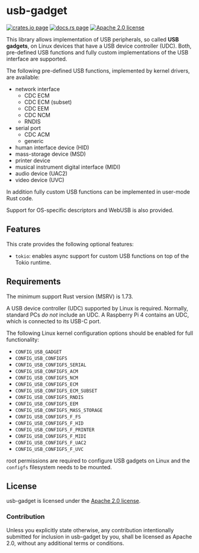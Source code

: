 usb-gadget
==========

[![crates.io page](https://img.shields.io/crates/v/usb-gadget)](https://crates.io/crates/usb-gadget)
[![docs.rs page](https://docs.rs/usb-gadget/badge.svg)](https://docs.rs/usb-gadget)
[![Apache 2.0 license](https://img.shields.io/crates/l/usb-gadget)](https://github.com/surban/usb-gadget/blob/master/LICENSE)

This library allows implementation of USB peripherals, so called **USB gadgets**,
on Linux devices that have a USB device controller (UDC).
Both, pre-defined USB functions and fully custom implementations of the USB
interface are supported.

The following pre-defined USB functions, implemented by kernel drivers, are available:

* network interface
    * CDC ECM
    * CDC ECM (subset)
    * CDC EEM
    * CDC NCM
    * RNDIS
* serial port
    * CDC ACM
    * generic
* human interface device (HID)
* mass-storage device (MSD)
* printer device
* musical instrument digital interface (MIDI)
* audio device (UAC2)
* video device (UVC)

In addition fully custom USB functions can be implemented in user-mode Rust code.

Support for OS-specific descriptors and WebUSB is also provided.

Features
--------

This crate provides the following optional features:

* `tokio`: enables async support for custom USB functions on top of the Tokio runtime.

Requirements
------------

The minimum support Rust version (MSRV) is 1.73.

A USB device controller (UDC) supported by Linux is required. Normally, standard
PCs *do not* include an UDC.
A Raspberry Pi 4 contains an UDC, which is connected to its USB-C port.

The following Linux kernel configuration options should be enabled for full functionality:

  * `CONFIG_USB_GADGET`
  * `CONFIG_USB_CONFIGFS`
  * `CONFIG_USB_CONFIGFS_SERIAL`
  * `CONFIG_USB_CONFIGFS_ACM`
  * `CONFIG_USB_CONFIGFS_NCM`
  * `CONFIG_USB_CONFIGFS_ECM`
  * `CONFIG_USB_CONFIGFS_ECM_SUBSET`
  * `CONFIG_USB_CONFIGFS_RNDIS`
  * `CONFIG_USB_CONFIGFS_EEM`
  * `CONFIG_USB_CONFIGFS_MASS_STORAGE`
  * `CONFIG_USB_CONFIGFS_F_FS`
  * `CONFIG_USB_CONFIGFS_F_HID`
  * `CONFIG_USB_CONFIGFS_F_PRINTER`
  * `CONFIG_USB_CONFIGFS_F_MIDI`
  * `CONFIG_USB_CONFIGFS_F_UAC2`
  * `CONFIG_USB_CONFIGFS_F_UVC`

root permissions are required to configure USB gadgets on Linux and
the `configfs` filesystem needs to be mounted.


License
-------

usb-gadget is licensed under the [Apache 2.0 license].

[Apache 2.0 license]: https://github.com/surban/usb-gadget/blob/master/LICENSE

### Contribution

Unless you explicitly state otherwise, any contribution intentionally submitted
for inclusion in usb-gadget by you, shall be licensed as Apache 2.0, without any
additional terms or conditions.
